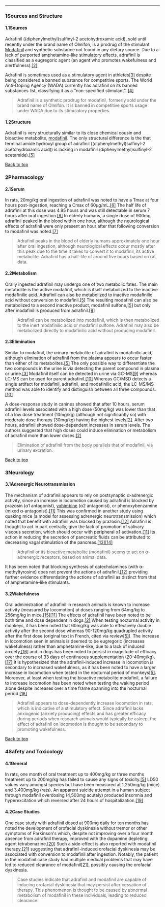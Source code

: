 





---


### 1Sources and Structure

#### 1.1Sources


Adrafinil ({diphenylmethyl}sulﬁnyl-2 acetohydroxamic acid), sold until recently under the brand name of Olmifon, is a prodrug of the stimulant [Modafinil](/supplements/modafinil/) and synthetic substance not found in any dietary source. Due to a lack of purported amphetamine-like stimulatory effects, adrafinil is classified as a eugregoric agent (an agent who promotes wakefulness and alertfulness).[[2]](#ref2)


Adrafinil is sometimes used as a stimulatory agent in athletes[[3]](#ref3) despite being considered a banned substance for competitive sports. The World Anti-Doping Agency (WADA) currently has adrafinil on its banned substances list, classifying it as a “non-specified stimulant”. [[4]](#ref4)



> Adrafinil is a synthetic prodrug for modafinil, formerly sold under the brand name of Olmifon. It is banned in competitive sports usage under WADA due to its stimulatory properties.


#### 1.2Structure


Adrafinil is very structurally similar to its close chemical cousin and bioactive metabolite, [modafinil](/supplements/modafinil/). The only structural difference is the that terminal amide hydroxyl group of adrafinil ((diphenylmethyl)sulﬁnyl-2 acetohydroxamic acid)) is lacking in modafinil (diphenylmethyl)sulﬁnyl-2 acetamide).[[5]](#ref5)


[Back to top](#c-sources-and-structure)
### 2Pharmacology

#### 2.1Serum


In rats, 20mg/kg oral ingestion of adrafinil was noted to have a Tmax at four hours post-ingestion, reaching a Cmax of 60µg/mL.[[6]](#ref6) The half life of adrafinil at this dose was 4.95 hours and was still detectable in serum 7 hours after oral ingestion.[[6]](#ref6) In elderly humans, a single dose of 900mg adrafinil peaked in the blood within one hour, although the neurological effects of adrafinil were only present an hour after that following conversion to modafinil was noted.[[7]](#ref7)



> Adrafinil peaks in the blood of elderly humans approximately one hour after oral ingestion, although neurological effects occur mostly after this peak due to the time it takes to convert it to modafinil, its active metabolite. Adrafinil has a half-life of around five hours based on rat data.


#### 2.2Metabolism


Orally ingested adrafinil may undergo one of two metabolic fates. The main metabolite is the active modafinil, which is itself metabolized to the inactive modafinilic acid. Adrafinil can also be metabolized to inactive modafinilic acid without conversion to modafinil.[[5]](#ref5) The resulting modafinil can also be metabolized to a second inactive product, modafinil sulfone,[[5]](#ref5) but only after modafinil is produced from adrafinil.[[8]](#ref8)



> Adrafinil can be metabolized into modafinil, which is then metabolized to the inert modafinilic acid or modafinil sulfone. Adrafinil may also be metabolized directly to modafinilic acid without producing modafinil.


#### 2.3Elimination


Similar to modafinil, the urinary metabolite of adrafinil is modafinilic acid, although elimination of adrafinil from the plasma appears to occur faster than either of its metabolites.[[5]](#ref5) The only possible way to differentiate the two compounds in the urine is via detecting the parent compound in plasma or urine.[[3]](#ref3) Modafinil itself can be detected in urine via GC-MS[[9]](#ref9) whereas LC-MS can be used for parent adrafinil.[[10]](#ref10) Whereas GC/MSD detects a single artifact for modafinil, adrafinil, and modafinilic acid, the LC-MS/MS method was able to identify and distinguish between all three compounds.[[10]](#ref10)


A dose-response study in canines showed that after 10 hours, serum adrafinil levels associated with a high dose (50mg/kg) was lower than that of a low dose treatment (10mg/kg) (although not significantly so) with moderate dose therapy (30mg/kg) having the highest levels[[2]](#ref2). After two hours, adrafinil showed dose-dependent increases in serum levels. The authors suggested that high doses could induce elimination or metabolism of adrafinil more than lower doses.[[2]](#ref2)



> Elimination of adrafinil from the body parallels that of modafinil, via urinary excretion.


[Back to top](#c-pharmacology)
### 3Neurology

#### 3.1Adrenergic Neurotransmission


The mechanism of adrafinil appears to rely on postsynaptic α-adrenergic activity, since an increase in locomotion caused by adrafinil is blocked by prazosin (α1 antagonist), [yohimbine](/supplements/yohimbine/) (α2 antagonist), or phenoxybenzamine (mixed α-antagonist).[[11]](#ref11) This was confirmed in another study using quaking mice (a model for assessing adrenergic neurotransmission) which noted that benefit with adrafinil was blocked by prazosin.[[12]](#ref12) Adrafinil is thought to act in part centrally, givn the lack of promotion of salivary viscous secretion, which should occur with peripheral α1 activation.[[11]](#ref11) Its action in reducing the secretion of pancreatic fluids can be attributed to decreasing vagal stimulation of the pancreas.[[13]](#ref13)[[14]](#ref14)



> Adrafinil or its bioactive metabolite (modafinil) seems to act on α-adrenergic receptors, based on animal data.


It has been noted that blocking synthesis of catecholamines (with α-methyltyrosine) does not prevent the actions of adrafinil,[[12]](#ref12) providing further evidence differentiating the actions of adrafinil as distinct from that of amphetamine-like stimulants.


#### 3.2Wakefulness


Oral administration of adrafinil in research animals is known to increase activity (measured by locomotion) at doses ranging from 64mg/kg to 256mg/kg in mice.[[15]](#ref15)[[11]](#ref11) The effects of adrafinil have been noted to be both time and dose dependent in dogs.[[2]](#ref2) When testing nocturnal activity in monkeys, it has been noted that 60mg/kg was able to effectively double activity after the second dose whereas 90-120mg/kg quadrupled activity after the first dose (original text in French, cited via review[[5]](#ref5)). The increase in locomotion seen in animals is deemed to be eugregoric (increases wakefulness) rather than amphetamine-like, due to a lack of induced anxiety,[[16]](#ref16) and in dogs has been noted to persist in magnitude of efficacy over the course of 33 days of continuous supplementation (20-40mg/kg).[[17]](#ref17) It is hypothesized that the adrafinil-induced increase in locomotion is secondary to increased wakefulness, as it has been noted to have a larger increase in locomotion when tested in the nocturnal period of monkeys[[5]](#ref5). Moreover, at least when testing the bioactive metabolite modafinil, a failure to increase locomotion has been noted when testing the waking period alone despite increases over a time frame spanning into the nocturnal period.[[18]](#ref18)



> Adrafinil appears to dose-dependently increase locomotion in rats, which is indicative of a stimulatory effect. Since adrafinil lacks anxiogenic (anxiety producing) effects and has greater efficacy during periods when research animals would typically be asleep, the effect of adrafinil on locomotion is thought to be secondary to promoting wakefulness.


[Back to top](#c-neurology)
### 4Safety and Toxicology

#### 4.1General


In rats, one month of oral treatment up to 400mg/kg or three months treatment up to 200mg/kg has failed to cause any signs of toxicity.[[5]](#ref5) LD50 values vary amongst species but have been measured at 1,250mg/kg (mice) and 3,400mg/kg (rats). An apparent suicide attempt in a human subject through modafinil overdosing (4,500mg acutely) produced insomnia and hyperexcitation which reversed after 24 hours of hospitalization.[[19]](#ref19)


#### 4.2Case Studies


One case study with adrafinil dosed at 900mg daily for ten months has noted the development of orofacial dyskinesia without tremor or other symptoms of Parkinson's which, despite not improving over a four month absence from adrafinil therapy, improved with the dopamine depleting agent tetrabenazine.[[20]](#ref20) Such a side-effect is also reported with modafinil therapy,[[21]](#ref21) suggesting that adrafinil-induced orofacial dyskinesia may be associated with conversion to modafinil after ingestion. Notably, the patient in the modafinil case study had multiple medical problems that may have led to reduced clearance of modafinil[[21]](#ref21), possibly causing the orofacial dyskinesia. 



> Case studies indicate that adrafinil and modafinil are capable of inducing orofacial dyskinesia that may persist after cessation of therapy. This phenomenon is thought to be caused by abnormal metabolism of modafinil in these individuals, leading to reduced clearance.

 


